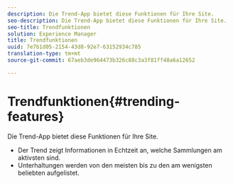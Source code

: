 ```yaml
---
description: Die Trend-App bietet diese Funktionen für Ihre Site.
seo-description: Die Trend-App bietet diese Funktionen für Ihre Site.
seo-title: Trendfunktionen
solution: Experience Manager
title: Trendfunktionen
uuid: 7e7b1d05-2154-43d8-92e7-63152934c785
translation-type: tm+mt
source-git-commit: 67aeb3de964473b326c88c3a3f81ff48a6a12652

---
```



# Trendfunktionen{#trending-features}

Die Trend-App bietet diese Funktionen für Ihre Site.



* Der Trend zeigt Informationen in Echtzeit an, welche Sammlungen am aktivsten sind.
* Unterhaltungen werden von den meisten bis zu den am wenigsten beliebten aufgelistet.

